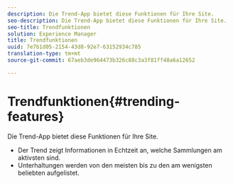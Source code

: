 ```yaml
---
description: Die Trend-App bietet diese Funktionen für Ihre Site.
seo-description: Die Trend-App bietet diese Funktionen für Ihre Site.
seo-title: Trendfunktionen
solution: Experience Manager
title: Trendfunktionen
uuid: 7e7b1d05-2154-43d8-92e7-63152934c785
translation-type: tm+mt
source-git-commit: 67aeb3de964473b326c88c3a3f81ff48a6a12652

---
```



# Trendfunktionen{#trending-features}

Die Trend-App bietet diese Funktionen für Ihre Site.



* Der Trend zeigt Informationen in Echtzeit an, welche Sammlungen am aktivsten sind.
* Unterhaltungen werden von den meisten bis zu den am wenigsten beliebten aufgelistet.

